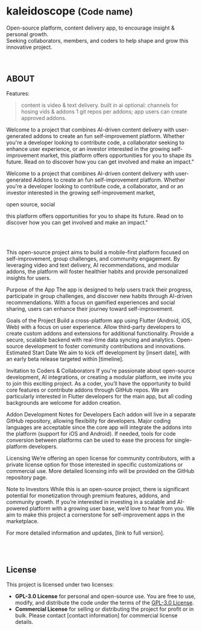 # kaleidoscope <small>(Code name)</small>
Open-source platform, content delivery app, to encourage insight &amp; personal growth. <br>
Seeking collaborators, members, and coders to help shape and grow this innovative project.
<br>
<br>
<br>
## ABOUT <br>
Features:
> content is video & text delivery.
> built in ai
> optional: channels for hosing vids & addons
> 1 git repos per addons; app users can create approved addons.

Welcome to a project that combines AI-driven content delivery with user-generated addons to create an fun self-improvement platform. Whether you're a developer looking to contribute code, a collaborator seeking to enhance user experience, or an investor interested in the growing self-improvement market, this platform offers opportunities for you to shape its future. Read on to discover how you can get involved and make an impact." 

Welcome to a project that combines AI-driven content delivery with user-generated Addons to create an fun self-improvement platform. Whether you're a developer looking to contribute code, a collaborator, and  or an investor interested in the growing self-improvement market,

open source, social 

this platform offers opportunities for you to shape its future. Read on to discover how you can get involved and make an impact." 



<br>
<br>

This open-source project aims to build a mobile-first platform focused on self-improvement, group challenges, and community engagement. By leveraging video and text delivery, AI recommendations, and modular addons, the platform will foster healthier habits and provide personalized insights for users.

Purpose of the App
The app is designed to help users track their progress, participate in group challenges, and discover new habits through AI-driven recommendations. With a focus on gamified experiences and social sharing, users can enhance their journey toward self-improvement.

Goals of the Project
Build a cross-platform app using Flutter (Android, iOS, Web) with a focus on user experience.
Allow third-party developers to create custom addons and extensions for additional functionality.
Provide a secure, scalable backend with real-time data syncing and analytics.
Open-source development to foster community contributions and innovations.
Estimated Start Date
We aim to kick off development by [insert date], with an early beta release targeted within [timeline].

Invitation to Coders & Collaborators
If you're passionate about open-source development, AI integrations, or creating a modular platform, we invite you to join this exciting project. As a coder, you’ll have the opportunity to build core features or contribute addons through GitHub repos. We are particularly interested in Flutter developers for the main app, but all coding backgrounds are welcome for addon creation.

Addon Development Notes for Developers
Each addon will live in a separate GitHub repository, allowing flexibility for developers. Major coding languages are acceptable since the core app will integrate the addons into the platform (support for iOS and Android). If needed, tools for code conversion between platforms can be used to ease the process for single-platform developers.

Licensing
We’re offering an open license for community contributors, with a private license option for those interested in specific customizations or commercial use. More detailed licensing info will be provided on the GitHub repository page.

Note to Investors
While this is an open-source project, there is significant potential for monetization through premium features, addons, and community growth. If you’re interested in investing in a scalable and AI-powered platform with a growing user base, we’d love to hear from you. We aim to make this project a cornerstone for self-improvement apps in the marketplace.

For more detailed information and updates, [link to full version].


<br>
<br>

## License

This project is licensed under two licenses:
- **GPL-3.0 License** for personal and open-source use. You are free to use, modify, and distribute the code under the terms of the [GPL-3.0 License](link-to-GPL-license).
- **Commercial License** for selling or distributing the project for profit or in bulk. Please contact [contact information] for commercial license details.

